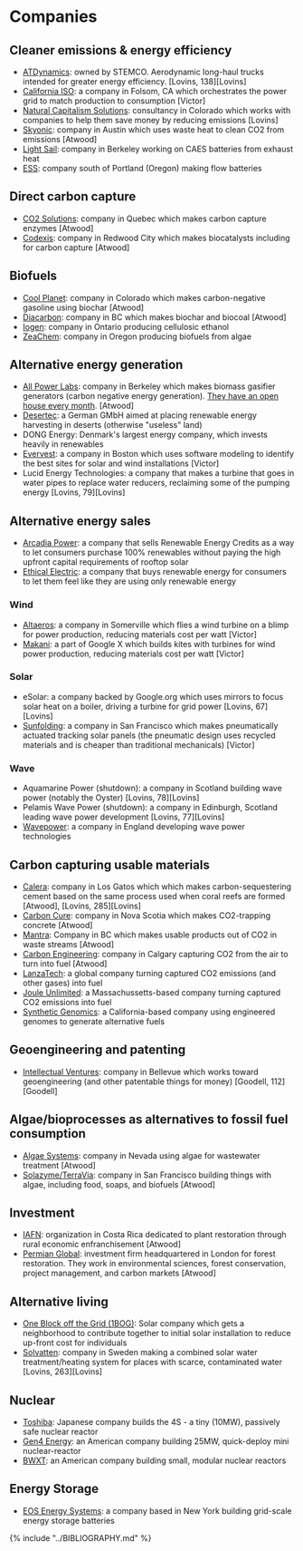# Companies
## Cleaner emissions & energy efficiency
* [ATDynamics](http://www.stemco.com/products/innovative-tire-mileage-solutions/aerodynamic-devices/): owned by STEMCO. Aerodynamic long-haul trucks intended for greater energy efficiency. [Lovins, 138][Lovins]
* [California ISO](http://www.caiso.com/Pages/default.aspx): a company in Folsom, CA which orchestrates the power grid to match production to consumption [Victor]
* [Natural Capitalism Solutions](http://natcapsolutions.org/): consultancy in Colorado which works with companies to help them save money by reducing emissions [Lovins]
* [Skyonic](http://skyonic.com/): company in Austin which uses waste heat to clean CO2 from emissions [Atwood]
* [Light Sail](http://www.lightsail.com/): company in Berkeley working on CAES batteries from exhaust heat
* [ESS](http://www.essinc.com/): company south of Portland (Oregon) making flow batteries

## Direct carbon capture
* [CO2 Solutions](http://www.co2solutions.com/en): company in Quebec which makes carbon capture enzymes [Atwood]
* [Codexis](http://www.codexis.com/): company in Redwood City which makes biocatalysts including for carbon capture [Atwood]

## Biofuels
* [Cool Planet](http://www.coolplanet.com/): company in Colorado which makes carbon-negative gasoline using biochar [Atwood]
* [Diacarbon](http://www.diacarbon.com/bi): company in BC which makes biochar and biocoal [Atwood]
* [Iogen](http://www.iogen.ca/): company in Ontario producing cellulosic ethanol
* [ZeaChem](http://www.zeachem.com/): company in Oregon producing biofuels from algae

## Alternative energy generation
* [All Power Labs](http://www.allpowerlabs.com/): company in Berkeley which makes biomass gasifier generators (carbon negative energy generation). [They have an open house every month](http://www.eventbrite.com/e/biomass-powered-open-house-registration-19019972249). [Atwood]
* [Desertec](http://www.desertec.org/): a German GMbH aimed at placing renewable energy harvesting in deserts (otherwise "useless" land)
* DONG Energy: Denmark's largest energy company, which invests heavily in renewables
* [Evervest](http://www.evervest.co/): a company in Boston which uses software modeling to identify the best sites for solar and wind installations [Victor]
* Lucid Energy Technologies: a company that makes a turbine that goes in water pipes to replace water reducers, reclaiming some of the pumping energy [Lovins, 79][Lovins]

## Alternative energy sales
* [Arcadia Power](http://www.arcadiapower.com/): a company that sells Renewable Energy Credits as a way to let consumers purchase 100% renewables without paying the high upfront capital requirements of rooftop solar
* [Ethical Electric]( https://ethicalelectric.com/ ): a company that buys renewable energy for consumers to let them feel like they are using only renewable energy

### Wind
* [Altaeros](http://www.altaerosenergies.com/): a company in Somerville which flies a wind turbine on a blimp for power production, reducing materials cost per watt [Victor]
* [Makani](http://www.google.com/makani/): a part of Google X which builds kites with turbines for wind power production, reducing materials cost per watt [Victor]

### Solar
* eSolar: a company backed by Google.org which uses mirrors to focus solar heat on a boiler, driving a turbine for grid power [Lovins, 67][Lovins]
* [Sunfolding](http://www.sunfolding.com/): a company in San Francisco which makes pneumatically actuated tracking solar panels (the pneumatic design uses recycled materials and is cheaper than traditional mechanicals) [Victor]

### Wave
* Aquamarine Power (shutdown): a company in Scotland building wave power (notably the Oyster) [Lovins, 78][Lovins]
* Pelamis Wave Power (shutdown): a company in Edinburgh, Scotland leading wave power development [Lovins, 77][Lovins]
* [Wavepower](http://www.wavepower.com/): a company in England developing wave power technologies

## Carbon capturing usable materials
* [Calera](http://calera.com/): company in Los Gatos which which makes carbon-sequestering cement based on the same process used when coral reefs are formed [Atwood], [Lovins, 285][Lovins]
* [Carbon Cure](http://carboncure.com/): company in Nova Scotia which makes CO2-trapping concrete [Atwood]
* [Mantra](http://mantraenergy.com/mantra-energy/technology/): Company in BC which makes usable products out of CO2 in waste streams [Atwood]
* [Carbon Engineering](http://carbonengineering.com/): company in Calgary capturing CO2 from the air to turn into fuel [Atwood]
* [LanzaTech](http://www.lanzatech.com/): a global company turning captured CO2 emissions (and other gases) into fuel
* [Joule Unlimited](http://www.jouleunlimited.com/): a Massachussetts-based company turning captured CO2 emissions into fuel
* [Synthetic Genomics](https://www.syntheticgenomics.com/): a California-based company using engineered genomes to generate alternative fuels

## Geoengineering and patenting
* [Intellectual Ventures](http://www.intellectualventures.com/): company in Bellevue which works toward geoengineering (and other patentable things for money) [Goodell, 112][Goodell]

## Algae/bioprocesses as alternatives to fossil fuel consumption
* [Algae Systems](http://algaesystems.com/): company in Nevada using algae for wastewater treatment [Atwood]
* [Solazyme/TerraVia](http://solazyme.com/): company in San Francisco building things with algae, including food, soaps, and biofuels [Atwood]

## Investment
* [IAFN](http://www.analogforestry.org/): organization in Costa Rica dedicated to plant restoration through rural economic enfranchisement [Atwood]
* [Permian Global](http://permianglobal.com/en): investment firm headquartered in London for forest restoration. They work in environmental sciences, forest conservation, project management, and carbon markets [Atwood]

## Alternative living
* [One Block off the Grid (1BOG)](https://en.wikipedia.org/wiki/One_Block_Off_the_Grid): Solar company which gets a neighborhood to contribute together to initial solar installation to reduce up-front cost for individuals
* [Solvatten](http://www.solvatten.se/): company in Sweden making a combined solar water treatment/heating system for places with scarce, contaminated water [Lovins, 263][Lovins]

## Nuclear
* [Toshiba](https://www.toshiba.co.jp/nuclearenergy/english/business/4s/features.htm): Japanese company builds the 4S - a tiny (10MW), passively safe nuclear reactor
* [Gen4 Energy](http://www.gen4energy.com/): an American company building 25MW, quick-deploy mini nuclear-reactor
* [BWXT](http://www.bwxt.com/): an American company building small, modular nuclear reactors

## Energy Storage
* [EOS Energy Systems](http://www.eosenergystorage.com/): a company based in New York building grid-scale energy storage batteries


{% include "../BIBLIOGRAPHY.md" %}
